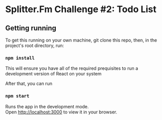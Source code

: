 # Splitter.Fm Challenge #2: Todo List

## Getting running

To get this running on your own machine, git clone this repo, then, in the project's root directory, run:

### `npm install`

This will ensure you have all of the required prequisites to run a development version of React on your system

After that, you can run

### `npm start`

Runs the app in the development mode.\
Open [http://localhost:3000](http://localhost:3000) to view it in your browser.
